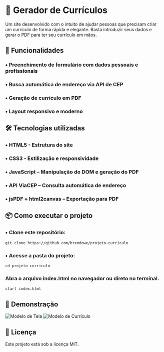 # 📄 **Gerador de Currículos**

Um site desenvolvido com o intuito de ajudar pessoas que precisam criar um currículo de forma rápida e elegante. Basta introduzir seus dados e gerar o PDF para ter seu currículo em mãos.

## 🚀 **Funcionalidades**

### • Preenchimento de formulário com dados pessoais e profissionais

### • Busca automática de endereço via API de CEP

### • Geração de currículo em PDF

### • Layout responsivo e moderno

## 🛠️ **Tecnologias utilizadas**

### • HTML5 - Estrutura do site

### • CSS3 - Estilização e responsividade

### • JavaScript – Manipulação do DOM e geração do PDF

### • API ViaCEP – Consulta automática de endereço

### • jsPDF + html2canvas – Exportação para PDF

## 📦 **Como executar o projeto**

### • Clone este repositório:

```git clone https://github.com/brendowe/projeto-curriculo``` 

### • Acesse a pasta do projeto:

```cd projeto-curriculo``` 

### Abra o arquivo index.html no navegador ou direto no terminal.

```start index.html``` 

## 📸 Demonstração

![Modelo de Tela](imagens/TelaModelo.png) ![Modelo de Currículo](imagens/CurriculoModelo.png)

## 📜 Licença

Este projeto está sob a licença MIT.

